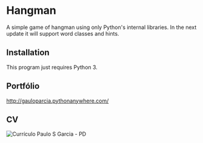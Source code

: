 # Hangman
 A simple game of hangman using only Python's internal libraries.  In the next update it will support word classes and hints.
 
## Installation
This program just requires Python 3. 

## Portfólio
http://gauloparcia.pythonanywhere.com/

## CV

![Currículo Paulo S  Garcia - PD](https://user-images.githubusercontent.com/98903106/157282028-01627cda-4ee5-401f-a062-eb3f864d2707.jpg)
